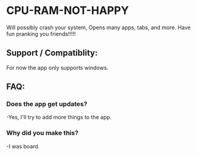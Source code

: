 # CPU-RAM-NOT-HAPPY
Will possibly crash your system, Opens many apps, tabs, and more.
Have fun pranking you friends!!!!!
## Support / Compatiblity:
For now the app only supports windows.
## FAQ:
### Does the app get updates? 
-Yes, I'll try to add more things to the app. 
### Why did you make this?
-I was board.
